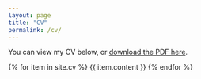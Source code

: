 ```yaml
---
layout: page
title: "CV"
permalink: /cv/
---
```


You can view my CV below, or [download the PDF here](/assets/matthew-marsh-cv.pdf).

{% for item in site.cv %}
  {{ item.content }}
{% endfor %}